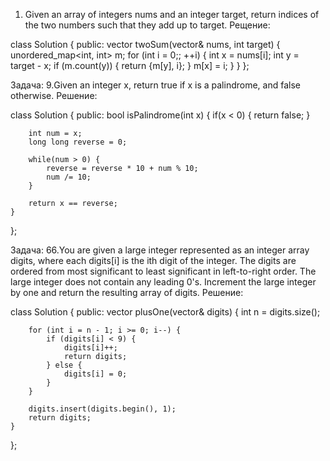1. Given an array of integers nums and an integer target, return indices of the two numbers such that they add up to target.
Рещение:

class Solution {
public:
    vector<int> twoSum(vector<int>& nums, int target) {
        unordered_map<int, int> m;
        for (int i = 0;; ++i) {
            int x = nums[i];
            int y = target - x;
            if (m.count(y)) {
                return {m[y], i};
            }
            m[x] = i;
        }
    }
};

Задача:
9.Given an integer x, return true if x is a palindrome, and false otherwise.
Решение:

class Solution {
public:
    bool isPalindrome(int x) {
        if(x < 0) {
            return false;
        }
        
        int num = x;
        long long reverse = 0;
        
        while(num > 0) {
            reverse = reverse * 10 + num % 10;
            num /= 10;
        }
        
        return x == reverse;
    }
};

Задача:
66.You are given a large integer represented as an integer array digits, where each digits[i] is the ith digit of the integer. The digits are ordered from most significant to least significant in left-to-right order. The large integer does not contain any leading 0's. Increment the large integer by one and return the resulting array of digits.
Решение:

class Solution {
public:
    vector<int> plusOne(vector<int>& digits) {
        int n = digits.size();
        
        for (int i = n - 1; i >= 0; i--) {
            if (digits[i] < 9) {
                digits[i]++;
                return digits;
            } else {
                digits[i] = 0;
            }
        }
        
        digits.insert(digits.begin(), 1);
        return digits;
    }
};
